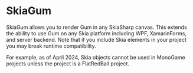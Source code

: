 # SkiaGum

SkiaGum allows you to render Gum in any SkiaSharp canvas. This extends the ability to use Gum on any Skia platform including WPF, XamarinForms, and server backend. Note that if you include Skia elements in your project you may break runtime compatibility.&#x20;

For example, as of April 2024, Skia objects cannot be used in MonoGame projects unless the project is a FlatRedBall project.
